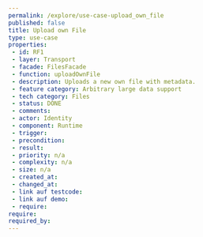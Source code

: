 ```yaml
---
permalink: /explore/use-case-upload_own_file
published: false
title: Upload own File
type: use-case
properties:
 - id: RF1
 - layer: Transport
 - facade: FilesFacade
 - function: uploadOwnFile
 - description: Uploads a new own file with metadata.
 - feature category: Arbitrary large data support
 - tech category: Files
 - status: DONE
 - comments: 
 - actor: Identity
 - component: Runtime
 - trigger: 
 - precondition: 
 - result: 
 - priority: n/a
 - complexity: n/a
 - size: n/a
 - created_at: 
 - changed_at: 
 - link auf testcode: 
 - link auf demo: 
 - require: 
require:
required_by:
---
```

